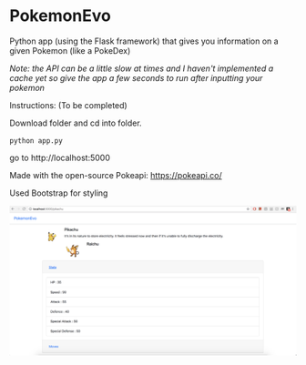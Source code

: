 # PokemonEvo

Python app (using the Flask framework) that gives you information on a given Pokemon (like a PokeDex)

*Note: the API can be a little slow at times and I haven't implemented a cache yet so give the app a few seconds to run after inputting your pokemon*

Instructions: (To be completed)

Download folder and cd into folder.
```
python app.py
```
go to http://localhost:5000

Made with the open-source Pokeapi: https://pokeapi.co/

Used Bootstrap for styling

![Alt text](images/sc1.png?raw=true "Screenshot")